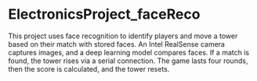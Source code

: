 # ElectronicsProject_faceReco
This project uses face recognition to identify players and move a tower based on their match with stored faces. An Intel RealSense camera captures images, and a deep learning model compares faces. If a match is found, the tower rises via a serial connection. The game lasts four rounds, then the score is calculated, and the tower resets.
